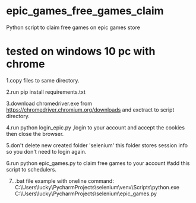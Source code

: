 # epic_games_free_games_claim
Python script to claim free games on epic games store

# tested on windows 10 pc with chrome

1.copy files to same directory.

2.run pip install requirements.txt

3.download chromedriver.exe from https://chromedriver.chromium.org/downloads and exctract to script directory.

4.run python login_epic.py ,login to your account and accept the cookies then close the browser.

5.don't delete new created folder 'selenium' this folder stores session info so you don't need to login again.

6.run python epic_games.py to claim free games to your account #add this script to schedulers.

7. .bat file example with oneline command:
  C:\Users\lucky\PycharmProjects\selenium\venv\Scripts\python.exe C:\Users\lucky\PycharmProjects\selenium\epic_games.py
